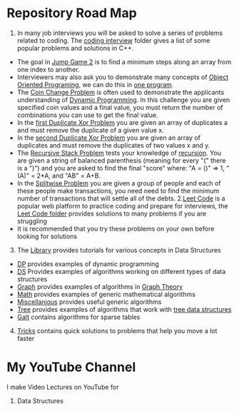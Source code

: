 # Repository Road Map
1. In many job interviews you will be asked to solve a series of problems related to coding. The [coding interview](/Famous-Coding-Interview-Problems) folder gives a list of some popular problems and solutions in C++.
  - The goal in [Jump Game 2](/Famous-Coding-Interview-Problems/JumpGame2.cpp) is to find a minimum steps along an array from one index to another.
  - Interviewers may also ask you to demonstrate many concepts of [Object Oriented Programing](https://en.wikipedia.org/wiki/Object-oriented_programming), we can do this in [one program](/Famous-Coding-Interview-Problems/OopsAllConcepts.cpp).
  - The [Coin Change Problem](/Famous-Coding-Interview-Problems/TheCoinChangeProblem.cpp) is often used to demonstrate the applicants understanding of [Dynamic Programming](https://en.wikipedia.org/wiki/Dynamic_programming). In this challenge you are given specified coin values and a final value, you must return the number of combinations you can use to get the final value.
  - In the [first Duplicate Xor Problem](/Famous-Coding-Interview-Problems/TheDuplicateXorArrayProblem-I.cpp) you are given an array of duplicates a and must remove the duplicate of a given value x.
  - In the [second Duplicate Xor Problem](/Famous-Coding-Interview-Problems/TheDuplicateXorArrayProblem-II.cpp) you are given an array of duplicates and must remove the duplicates of two values x and y.
  - The [Recursive Stack Problem](/Famous-Coding-Interview-Problems/TheRecursiveStackProblem.cpp) tests your knowledge of [recursion](https://www.geeksforgeeks.org/introduction-to-recursion-data-structure-and-algorithm-tutorials/). You are given a string of balanced parenthesis (meaning for every "(" there is a ")") and you are asked to find the final "score" where: "A = ()" => 1, "(A)" = 2\*A, and "AB" = A+B.
  - In the [Splitwise Problem](/Famous-Coding-Interview-Problems/TheSplitwiseProblem.cpp) you are given a group of people and each of these people make transactions, you need need to find the minimum number of transactions that will settle all of the debts.
2.[Leet Code](https://leetcode.com/) is a popular web platform to practice coding and prepare for interviews, the [Leet Code folder](/LeetCode) provides solutions to many problems if you are struggling
  - It is recommended that you try these problems on your own before looking for solutions
3. The [Library](Library) provides tutorials for various concepts in Data Structures
  - [DP](/DP) provides examples of dynamic programming
  - [DS](/DS) Provides examples of algorithms working on different types of data structures
  - [Graph](/Graph) provides examples of algorithms in [Graph Theory](https://en.wikipedia.org/wiki/Graph_theory)
  - [Math](/Math) provides examples of generic mathematical algorithms
  - [Miscellanious](/Miscellanious) provides useful generic algorithms
  - [Tree](/Tree) provides examples of algorithms that work with [tree data structures](https://en.wikipedia.org/wiki/Tree_(data_structure))
  - [Galt](/Galt) contains algorithms for sparse tables
4. [Tricks](/Tricks) contains quick solutions to problems that help you move a lot faster

# My YouTube Channel
I make Video Lectures on YouTube for 
1. Data Structures
